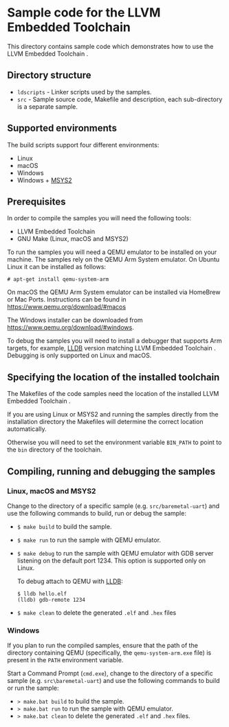 # Sample code for the LLVM Embedded Toolchain 

This directory contains sample code which demonstrates how to use the LLVM
Embedded Toolchain .

## Directory structure

* `ldscripts` - Linker scripts used by the samples.
* `src` - Sample source code, Makefile and description, each sub-directory is a
  separate sample.

## Supported environments

The build scripts support four different environments:
* Linux
* macOS
* Windows
* Windows + [MSYS2](https://www.msys2.org/)

## Prerequisites

In order to compile the samples you will need the following tools:
* LLVM Embedded Toolchain 
* GNU Make (Linux, macOS and MSYS2)

To run the samples you will need a QEMU emulator to be installed on your
machine. The samples rely on
the QEMU Arm System emulator. On Ubuntu Linux it can be installed as follows:

```
# apt-get install qemu-system-arm
```

On macOS the QEMU Arm System emulator can be installed via HomeBrew or
Mac Ports. Instructions can be found in
https://www.qemu.org/download/#macos

The Windows installer can be downloaded from
https://www.qemu.org/download/#windows.

To debug the samples you will need to install a debugger
that supports Arm targets, for example,
[LLDB](https://lldb.llvm.org/) version matching LLVM Embedded Toolchain .
Debugging is only supported on Linux and macOS.

## Specifying the location of the installed toolchain

The Makefiles of the code samples need the location of the installed LLVM
Embedded Toolchain .

If you are using Linux or MSYS2 and running the samples directly from the
installation directory the Makefiles will determine the correct location
automatically.

Otherwise you will need to set the environment variable ``BIN_PATH`` to point
to the ``bin`` directory of the toolchain.

## Compiling, running and debugging the samples

### Linux, macOS and MSYS2

Change to the directory of a specific sample (e.g. ``src/baremetal-uart``) and
use the following commands to build, run or debug the sample:
* ``$ make build`` to build the sample.
* ``$ make run`` to run the sample with QEMU emulator.
* ``$ make debug`` to run the sample with QEMU emulator with GDB server
  listening on the default port 1234. This option is supported only on
  Linux.

  To debug attach to QEMU with [LLDB](https://lldb.llvm.org/):

  ```
  $ lldb hello.elf
  (lldb) gdb-remote 1234
  ```
* ``$ make clean`` to delete the generated ``.elf`` and ``.hex`` files

### Windows

If you plan to run the compiled samples, ensure that the path of the directory
containing QEMU (specifically, the ``qemu-system-arm.exe`` file) is present in
the ``PATH`` environment variable.

Start a Command Prompt (``cmd.exe``), change to the directory of a specific
sample (e.g. ``src\baremetal-uart``) and use the following commands to build or
run the sample:
* ``> make.bat build`` to build the sample.
* ``> make.bat run`` to run the sample with QEMU emulator.
* ``> make.bat clean`` to delete the generated ``.elf`` and ``.hex`` files.
